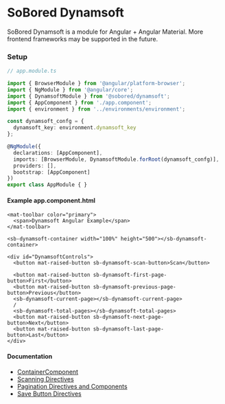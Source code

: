 # SoBored Dynamsoft

SoBored Dynamsoft is a module for Angular + Angular Material. More frontend frameworks may be supported in the future.

### Setup

```typescript
// app.module.ts

import { BrowserModule } from '@angular/platform-browser';
import { NgModule } from '@angular/core';
import { DynamsoftModule } from '@sobored/dynamsoft';
import { AppComponent } from './app.component';
import { environment } from '../environments/environment';

const dynamsoft_confg = {
  dynamsoft_key: environment.dynamsoft_key
};

@NgModule({
  declarations: [AppComponent],
  imports: [BrowserModule, DynamsoftModule.forRoot(dynamsoft_confg)],
  providers: [],
  bootstrap: [AppComponent]
})
export class AppModule { }
```

#### Example app.component.html

```angular2html
<mat-toolbar color="primary">
  <span>Dynamsoft Angular Example</span>
</mat-toolbar>

<sb-dynamsoft-container width="100%" height="500"></sb-dynamsoft-container>

<div id="DynamsoftControls">
  <button mat-raised-button sb-dynamsoft-scan-button>Scan</button>

  <button mat-raised-button sb-dynamsoft-first-page-button>First</button>
  <button mat-raised-button sb-dynamsoft-previous-page-button>Previous</button>
  <sb-dynamsoft-current-page></sb-dynamsoft-current-page>
  /
  <sb-dynamsoft-total-pages></sb-dynamsoft-total-pages>
  <button mat-raised-button sb-dynamsoft-next-page-button>Next</button>
  <button mat-raised-button sb-dynamsoft-last-page-button>Last</button>
</div>
```

#### Documentation

- [ContainerComponent](container)
- [Scanning Directives](scan-button)
- [Pagination Directives and Components](pagination)
- [Save Button Directives](save)



